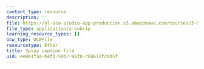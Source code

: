 ```yaml
---
content_type: resource
description: ''
file: https://ol-ocw-studio-app-production.s3.amazonaws.com/courses/3-021j-introduction-to-modeling-and-simulation-spring-2012/ee8e1faab4fb50b786f0c84612fc9b5f_HkoxlFUerR0.vtt
file_type: application/x-subrip
learning_resource_types: []
ocw_type: OCWFile
resourcetype: Other
title: 3play caption file
uid: ee8e1faa-b4fb-50b7-86f0-c84612fc9b5f
---
```

